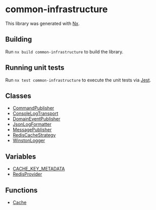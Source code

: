 # common-infrastructure

This library was generated with [Nx](https://nx.dev).

## Building

Run `nx build common-infrastructure` to build the library.

## Running unit tests

Run `nx test common-infrastructure` to execute the unit tests via [Jest](https://jestjs.io).

## Classes

- [CommandPublisher](/libraries/common-infrastructure/Class.CommandPublisher.md)
- [ConsoleLogTransport](/libraries/common-infrastructure/Class.ConsoleLogTransport.md)
- [DomainEventPublisher](/libraries/common-infrastructure/Class.DomainEventPublisher.md)
- [JsonLogFormatter](/libraries/common-infrastructure/Class.JsonLogFormatter.md)
- [MessagePublisher](/libraries/common-infrastructure/Class.MessagePublisher.md)
- [RedisCacheStrategy](/libraries/common-infrastructure/Class.RedisCacheStrategy.md)
- [WinstonLogger](/libraries/common-infrastructure/Class.WinstonLogger.md)

## Variables

- [CACHE\_KEY\_METADATA](/libraries/common-infrastructure/Variable.CACHE_KEY_METADATA.md)
- [RedisProvider](/libraries/common-infrastructure/Variable.RedisProvider.md)

## Functions

- [Cache](/libraries/common-infrastructure/Function.Cache.md)
